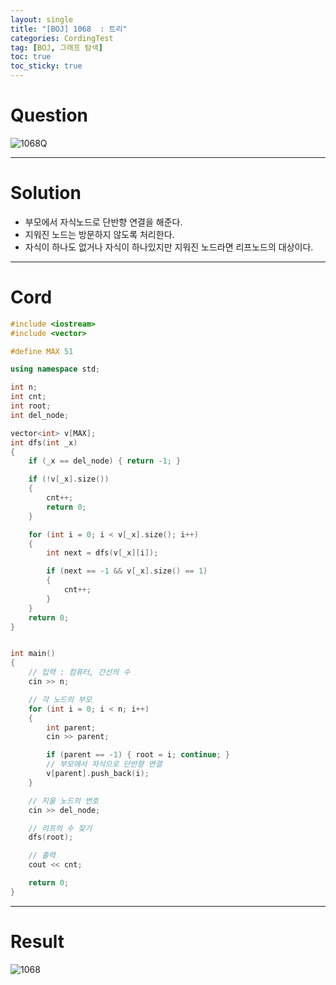 ```yaml
---
layout: single
title: "[BOJ] 1068  : 트리"
categories: CordingTest
tag: [BOJ, 그래프 탐색]
toc: true
toc_sticky: true
---
```


# Question
![1068Q](https://user-images.githubusercontent.com/97664446/182927340-33181867-3858-4677-86c8-85ff1a92acb8.PNG)

***

# Solution
- 부모에서 자식노드로 단반향 연결을 해준다.
- 지워진 노드는 방문하지 않도록 처리한다.
- 자식이 하나도 없거나 자식이 하나있지만 지워진 노드라면 리프노드의 대상이다.

***

# Cord
```c++
#include <iostream>
#include <vector>

#define MAX 51

using namespace std;

int n;
int cnt;
int root;
int del_node;

vector<int> v[MAX];
int dfs(int _x)
{
	if (_x == del_node) { return -1; }

	if (!v[_x].size())
	{
		cnt++;
		return 0;
	}

	for (int i = 0; i < v[_x].size(); i++)
	{
		int next = dfs(v[_x][i]);

		if (next == -1 && v[_x].size() == 1)
		{
			cnt++;
		}
	}
	return 0;
}


int main()
{
	// 입력 : 컴퓨터, 간선의 수
	cin >> n;

	// 각 노드의 부모
	for (int i = 0; i < n; i++)
	{
		int parent;
		cin >> parent;

		if (parent == -1) { root = i; continue; }
		// 부모에서 자식으로 단반향 연결
		v[parent].push_back(i);
	}

	// 지울 노드의 번호
	cin >> del_node;

	// 리프의 수 찾기
	dfs(root);

	// 출력
	cout << cnt;

	return 0;
}
```

***

# Result
![1068](https://user-images.githubusercontent.com/97664446/182927350-6196ae17-e68c-4b82-9565-3effca8dfc1e.PNG)
